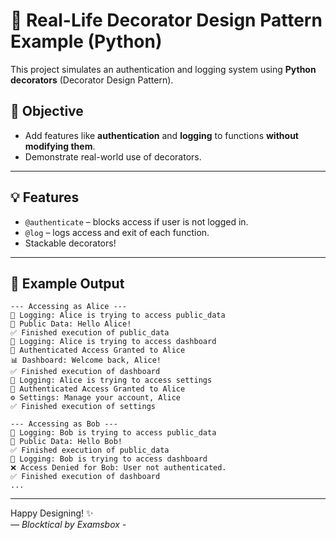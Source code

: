 # 🔐 Real-Life Decorator Design Pattern Example (Python)

This project simulates an authentication and logging system using **Python decorators** (Decorator Design Pattern).

## 🎯 Objective

- Add features like **authentication** and **logging** to functions **without modifying them**.
- Demonstrate real-world use of decorators.

---

## 💡 Features

- `@authenticate` – blocks access if user is not logged in.
- `@log` – logs access and exit of each function.
- Stackable decorators!

---

## 🧪 Example Output

```text
--- Accessing as Alice ---
📝 Logging: Alice is trying to access public_data
📖 Public Data: Hello Alice!
✅ Finished execution of public_data
📝 Logging: Alice is trying to access dashboard
🔐 Authenticated Access Granted to Alice
📊 Dashboard: Welcome back, Alice!
✅ Finished execution of dashboard
📝 Logging: Alice is trying to access settings
🔐 Authenticated Access Granted to Alice
⚙️ Settings: Manage your account, Alice
✅ Finished execution of settings

--- Accessing as Bob ---
📝 Logging: Bob is trying to access public_data
📖 Public Data: Hello Bob!
✅ Finished execution of public_data
📝 Logging: Bob is trying to access dashboard
❌ Access Denied for Bob: User not authenticated.
✅ Finished execution of dashboard
...
```

---

Happy Designing! ✨  
*— Blocktical by Examsbox -*
